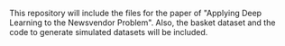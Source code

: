 This repository will include the files for the paper of "Applying Deep Learning to the Newsvendor Problem". 
Also, the basket dataset and the code to generate simulated datasets will be included.  
